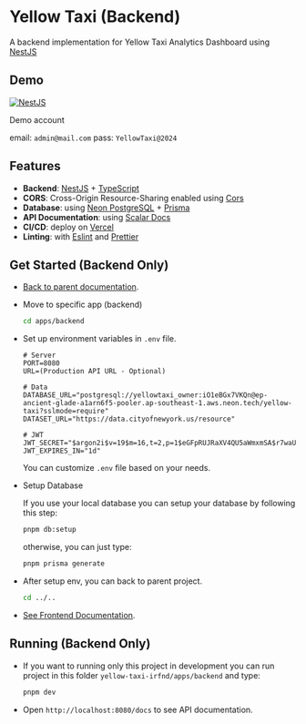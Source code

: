 # Yellow Taxi (Backend)

A backend implementation for Yellow Taxi Analytics Dashboard using [NestJS](https://nestjs.com/)

## Demo

[![NestJS](https://img.shields.io/badge/open%20backend-%23E0234E.svg?style=for-the-badge&logo=nestjs&logoColor=white)](https://yellow-taxi-api-irfnd.vercel.app/docs)

Demo account

email: `admin@mail.com` pass: `YellowTaxi@2024`

## Features

- **Backend**: [NestJS](https://nestjs.com/) + [TypeScript](https://www.typescriptlang.org/)
- **CORS**: Cross-Origin Resource-Sharing enabled using [Cors](https://github.com/expressjs/cors)
- **Database**: using [Neon PostgreSQL](https://neon.tech/) + [Prisma](https://www.prisma.io)
- **API Documentation**: using [Scalar Docs](https://scalar.com/)
- **CI/CD**: deploy on [Vercel](https://vercel.com/)
- **Linting**: with [Eslint](https://eslint.org/) and [Prettier](https://prettier.io/)

## Get Started (Backend Only)

- [Back to parent documentation](https://github.com/irfnd/yellow-taxi-irfnd/blob/master/README.md#yellow-taxi-app-fullstack).
- Move to specific app (backend)
  ```bash
  cd apps/backend
  ```
- Set up environment variables in `.env` file.

  ```env
  # Server
  PORT=8080
  URL=(Production API URL - Optional)

  # Data
  DATABASE_URL="postgresql://yellowtaxi_owner:iO1eBGx7VKQn@ep-ancient-glade-a1arn6f5-pooler.ap-southeast-1.aws.neon.tech/yellow-taxi?sslmode=require"
  DATASET_URL="https://data.cityofnewyork.us/resource"

  # JWT
  JWT_SECRET="$argon2i$v=19$m=16,t=2,p=1$eGFpRUJRaXV4QU5aWmxmSA$r7waUANeMUuMJITv+xwdGQ"
  JWT_EXPIRES_IN="1d"
  ```

  You can customize `.env` file based on your needs.

- Setup Database

  If you use your local database you can setup your database by following this step:

  ```bash
  pnpm db:setup
  ```

  otherwise, you can just type:

  ```bash
  pnpm prisma generate
  ```

- After setup env, you can back to parent project.

  ```bash
  cd ../..
  ```

- [See Frontend Documentation](https://github.com/irfnd/yellow-taxi-irfnd/tree/master/apps/frontend#yellow-taxi-frontend).

## Running (Backend Only)

- If you want to running only this project in development you can run project in this folder `yellow-taxi-irfnd/apps/backend` and type:
  ```bash
  pnpm dev
  ```
- Open `http://localhost:8080/docs` to see API documentation.
